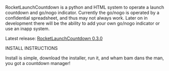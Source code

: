 RocketLaunchCountdown is a python and HTML system to operate a launch countdown and go/nogo indicator. Currently the go/nogo is operated by a confidential spreadsheet, and thus may not always work. Later on in development there will be the ability to add your own go/nogo indicator or use an inapp system.

Latest release: [RocketLaunchCountdown 0.3.0](https://github.com/HamsterSpaceNerd3000/RocketLaunchCountdown/releases/tag/Prealpha_030)

INSTALL INSTRUCTIONS

Install is simple, download the installer, run it, and wham bam dans the man, you got a countdown manager!